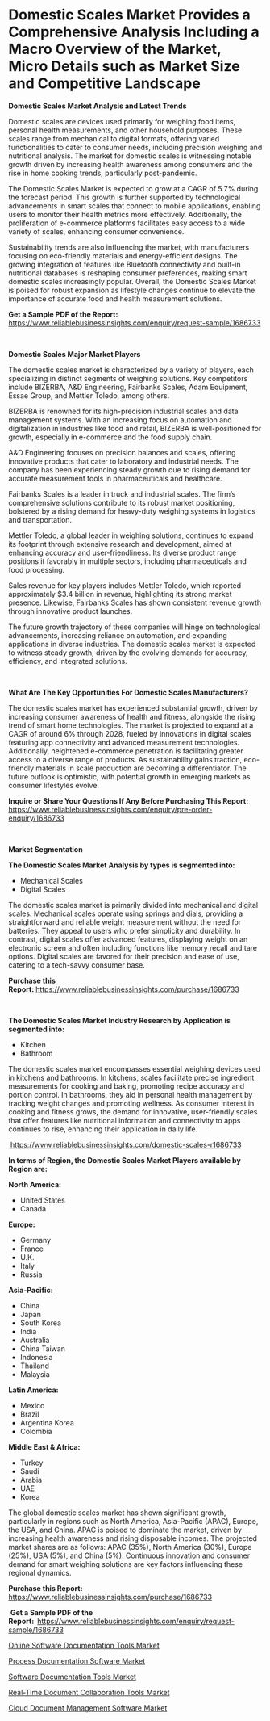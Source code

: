 <p><h1>Domestic Scales Market Provides a Comprehensive Analysis Including a Macro Overview of the Market, Micro Details such as Market Size and Competitive Landscape</h1></p><p><strong>Domestic Scales Market Analysis and Latest Trends</strong></p>
<p><p>Domestic scales are devices used primarily for weighing food items, personal health measurements, and other household purposes. These scales range from mechanical to digital formats, offering varied functionalities to cater to consumer needs, including precision weighing and nutritional analysis. The market for domestic scales is witnessing notable growth driven by increasing health awareness among consumers and the rise in home cooking trends, particularly post-pandemic. </p><p>The Domestic Scales Market is expected to grow at a CAGR of 5.7% during the forecast period. This growth is further supported by technological advancements in smart scales that connect to mobile applications, enabling users to monitor their health metrics more effectively. Additionally, the proliferation of e-commerce platforms facilitates easy access to a wide variety of scales, enhancing consumer convenience. </p><p>Sustainability trends are also influencing the market, with manufacturers focusing on eco-friendly materials and energy-efficient designs. The growing integration of features like Bluetooth connectivity and built-in nutritional databases is reshaping consumer preferences, making smart domestic scales increasingly popular. Overall, the Domestic Scales Market is poised for robust expansion as lifestyle changes continue to elevate the importance of accurate food and health measurement solutions.</p></p>
<p><strong>Get a Sample PDF of the Report:&nbsp;</strong> <a href="https://www.reliablebusinessinsights.com/enquiry/request-sample/1686733?utm_campaign=62&utm_medium=2&utm_source=Github&utm_content=ia&utm_term=26032025&utm_id=domestic-scales">https://www.reliablebusinessinsights.com/enquiry/request-sample/1686733</a></p>
<p>&nbsp;</p>
<p><strong>Domestic Scales Major Market Players</strong></p>
<p><p>The domestic scales market is characterized by a variety of players, each specializing in distinct segments of weighing solutions. Key competitors include BIZERBA, A&D Engineering, Fairbanks Scales, Adam Equipment, Essae Group, and Mettler Toledo, among others.</p><p>BIZERBA is renowned for its high-precision industrial scales and data management systems. With an increasing focus on automation and digitalization in industries like food and retail, BIZERBA is well-positioned for growth, especially in e-commerce and the food supply chain.</p><p>A&D Engineering focuses on precision balances and scales, offering innovative products that cater to laboratory and industrial needs. The company has been experiencing steady growth due to rising demand for accurate measurement tools in pharmaceuticals and healthcare.</p><p>Fairbanks Scales is a leader in truck and industrial scales. The firm’s comprehensive solutions contribute to its robust market positioning, bolstered by a rising demand for heavy-duty weighing systems in logistics and transportation.</p><p>Mettler Toledo, a global leader in weighing solutions, continues to expand its footprint through extensive research and development, aimed at enhancing accuracy and user-friendliness. Its diverse product range positions it favorably in multiple sectors, including pharmaceuticals and food processing.</p><p>Sales revenue for key players includes Mettler Toledo, which reported approximately $3.4 billion in revenue, highlighting its strong market presence. Likewise, Fairbanks Scales has shown consistent revenue growth through innovative product launches.</p><p>The future growth trajectory of these companies will hinge on technological advancements, increasing reliance on automation, and expanding applications in diverse industries. The domestic scales market is expected to witness steady growth, driven by the evolving demands for accuracy, efficiency, and integrated solutions.</p></p>
<p>&nbsp;</p>
<p><strong>What Are The Key Opportunities For Domestic Scales Manufacturers?</strong></p>
<p><p>The domestic scales market has experienced substantial growth, driven by increasing consumer awareness of health and fitness, alongside the rising trend of smart home technologies. The market is projected to expand at a CAGR of around 6% through 2028, fueled by innovations in digital scales featuring app connectivity and advanced measurement technologies. Additionally, heightened e-commerce penetration is facilitating greater access to a diverse range of products. As sustainability gains traction, eco-friendly materials in scale production are becoming a differentiator. The future outlook is optimistic, with potential growth in emerging markets as consumer lifestyles evolve.</p></p>
<p><strong>Inquire or Share Your Questions If Any Before Purchasing This Report:</strong> <a href="https://www.reliablebusinessinsights.com/enquiry/pre-order-enquiry/1686733?utm_campaign=62&utm_medium=2&utm_source=Github&utm_content=ia&utm_term=26032025&utm_id=domestic-scales">https://www.reliablebusinessinsights.com/enquiry/pre-order-enquiry/1686733</a></p>
<p>&nbsp;</p>
<p><strong>Market Segmentation</strong></p>
<p><strong>The Domestic Scales Market Analysis by types is segmented into:</strong></p>
<p><ul><li>Mechanical Scales</li><li>Digital Scales</li></ul></p>
<p><p>The domestic scales market is primarily divided into mechanical and digital scales. Mechanical scales operate using springs and dials, providing a straightforward and reliable weight measurement without the need for batteries. They appeal to users who prefer simplicity and durability. In contrast, digital scales offer advanced features, displaying weight on an electronic screen and often including functions like memory recall and tare options. Digital scales are favored for their precision and ease of use, catering to a tech-savvy consumer base.</p></p>
<p><strong>Purchase this Report:&nbsp;</strong><a href="https://www.reliablebusinessinsights.com/purchase/1686733?utm_campaign=62&utm_medium=2&utm_source=Github&utm_content=ia&utm_term=26032025&utm_id=domestic-scales">https://www.reliablebusinessinsights.com/purchase/1686733</a></p>
<p>&nbsp;</p>
<p><strong>The Domestic Scales Market Industry Research by Application is segmented into:</strong></p>
<p><ul><li>Kitchen</li><li>Bathroom</li></ul></p>
<p><p>The domestic scales market encompasses essential weighing devices used in kitchens and bathrooms. In kitchens, scales facilitate precise ingredient measurements for cooking and baking, promoting recipe accuracy and portion control. In bathrooms, they aid in personal health management by tracking weight changes and promoting wellness. As consumer interest in cooking and fitness grows, the demand for innovative, user-friendly scales that offer features like nutritional information and connectivity to apps continues to rise, enhancing their application in daily life.</p></p>
<p><a href="https://www.reliablebusinessinsights.com/domestic-scales-r1686733?utm_campaign=62&utm_medium=2&utm_source=Github&utm_content=ia&utm_term=26032025&utm_id=domestic-scales">&nbsp;https://www.reliablebusinessinsights.com/domestic-scales-r1686733</a></p>
<p><strong>In terms of Region, the Domestic Scales Market Players available by Region are:</strong></p>
<p>
    <p> <strong> North America: </strong>
        <ul>
            <li>United States</li>
            <li>Canada</li>
        </ul>
        </p> 
    <p> <strong> Europe: </strong>
        <ul>
            <li>Germany</li>
            <li>France</li>
            <li>U.K.</li>
            <li>Italy</li>
            <li>Russia</li>
        </ul>
        </p> 
    <p> <strong> Asia-Pacific: </strong>
        <ul>
            <li>China</li>
            <li>Japan</li>
            <li>South Korea</li>
            <li>India</li>
            <li>Australia</li>
            <li>China Taiwan</li>
            <li>Indonesia</li>
            <li>Thailand</li>
            <li>Malaysia</li>
        </ul>
        </p> 
    <p> <strong> Latin America: </strong>
        <ul>
            <li>Mexico</li>
            <li>Brazil</li>
            <li>Argentina Korea</li>
            <li>Colombia</li>
        </ul>
        </p> 
    <p> <strong> Middle East & Africa: </strong>
        <ul>
            <li>Turkey</li>
            <li>Saudi</li>
            <li>Arabia</li>
            <li>UAE</li>
            <li>Korea</li>
        </ul>
    </p>
    </p>
<p><p>The global domestic scales market has shown significant growth, particularly in regions such as North America, Asia-Pacific (APAC), Europe, the USA, and China. APAC is poised to dominate the market, driven by increasing health awareness and rising disposable incomes. The projected market shares are as follows: APAC (35%), North America (30%), Europe (25%), USA (5%), and China (5%). Continuous innovation and consumer demand for smart weighing solutions are key factors influencing these regional dynamics.</p></p>
<p><strong>Purchase this Report: </strong><a href="https://www.reliablebusinessinsights.com/purchase/1686733?utm_campaign=62&utm_medium=2&utm_source=Github&utm_content=ia&utm_term=26032025&utm_id=domestic-scales">https://www.reliablebusinessinsights.com/purchase/1686733</a></p>
<p>&nbsp;<strong>Get a Sample PDF of the Report:&nbsp;&nbsp;</strong><a href="https://www.reliablebusinessinsights.com/enquiry/request-sample/1686733?utm_campaign=62&utm_medium=2&utm_source=Github&utm_content=ia&utm_term=26032025&utm_id=domestic-scales">https://www.reliablebusinessinsights.com/enquiry/request-sample/1686733</a></p>
<p><strong></strong></p>
<p><p><a href="https://github.com/alekitanis/Market-Research-Report-List-1/blob/main/online-software-documentation-tools-market.md?utm_campaign=62&utm_medium=2&utm_source=Github&utm_content=ia&utm_term=26032025&utm_id=domestic-scales">Online Software Documentation Tools Market</a></p><p><a href="https://github.com/knipsfilip8f/Market-Research-Report-List-1/blob/main/process-documentation-software-market.md?utm_campaign=62&utm_medium=2&utm_source=Github&utm_content=ia&utm_term=26032025&utm_id=domestic-scales">Process Documentation Software Market</a></p><p><a href="https://github.com/hirtzhulstsq/Market-Research-Report-List-1/blob/main/software-documentation-tools-market.md?utm_campaign=62&utm_medium=2&utm_source=Github&utm_content=ia&utm_term=26032025&utm_id=domestic-scales">Software Documentation Tools Market</a></p><p><a href="https://github.com/vaeilabin/Market-Research-Report-List-1/blob/main/real-time-document-collaboration-tools-market.md?utm_campaign=62&utm_medium=2&utm_source=Github&utm_content=ia&utm_term=26032025&utm_id=domestic-scales">Real-Time Document Collaboration Tools Market</a></p><p><a href="https://github.com/bilkbitsch/Market-Research-Report-List-1/blob/main/cloud-document-management-software-market.md?utm_campaign=62&utm_medium=2&utm_source=Github&utm_content=ia&utm_term=26032025&utm_id=domestic-scales">Cloud Document Management Software Market</a></p></p>